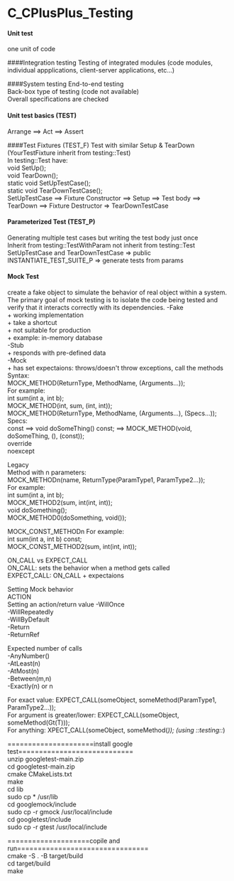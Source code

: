 # C_CPlusPlus_Testing
#### Unit test
one unit of code

####Integration testing
Testing of integrated modules (code modules, individual appplications, client-server applications, etc...)          

####System testing
End-to-end testing              
Back-box type of testing (code not available)               
Overall specifications are checked                  

#### Unit test basics (TEST)
Arrange ==> Act ==> Assert

####Test Fixtures (TEST_F)
Test with similar Setup & TearDown (YourTestFixture inherit from testing::Test)                     
In testing::Test have:                      
void SetUp();                      
void TearDown();                
static void SetUpTestCase();                    
static void TearDownTestCase();                            
SetUpTestCase ==> Fixture Constructor ==> Setup ==> Test body ==> TearDown ==> Fixture Destructor => TearDownTestCase                                                             

#### Parameterized Test (TEST_P)
Generating multiple test cases but writing the test body just once                  
Inherit from testing::TestWithParam<T> not inherit from testing::Test                   
SetUpTestCase and TearDownTestCase => public                    
INSTANTIATE_TEST_SUITE_P => generate tests from params                      

#### Mock Test
create a fake object to simulate the behavior of real object within a system. The primary goal of mock testing is to isolate the code being tested and verify that it interacts correctly with its dependencies.
-Fake                                             
    + working implementation                
    + take a shortcut                   
    + not suitable for production                   
    + example: in-memory database                   
-Stub                   
    + responds with pre-defined data                        
-Mock                       
    + has set expectaions: throws/doesn't throw exceptions, call the methods                        
Syntax:                     
    MOCK_METHOD(ReturnType, MethodName, (Arguments...));                    
    For example:                    
        int sum(int a, int b);                      
        MOCK_METHOD(int, sum, (int, int));              
    MOCK_METHOD(ReturnType, MethodName, (Arguments...), (Specs...));            
    Specs:              
        const       ==>            void doSomeThing() const;        ==>             MOCK_METHOD(void, doSomeThing, (), (const));                
        override            
        noexcept                        

Legacy         
Method with n parameters:               
MOCK_METHODn(name, ReturnType(ParamType1, ParamType2...));              
For example:                    
    int sum(int a, int b);                                    
    MOCK_METHOD2(sum, int(int, int));               
    void doSomething();                  
    MOCK_METHOD0(doSomething, void());  

MOCK_CONST_METHODn
For example:                    
    int sum(int a, int b) const;                                    
    MOCK_CONST_METHOD2(sum, int(int, int));  

ON_CALL vs EXPECT_CALL              
ON_CALL: sets the behavior when a method gets called            
EXPECT_CALL: ON_CALL + expectaions   

Setting Mock behavior                          
ACTION              
Setting an action/return value
-WillOnce           
-WillRepeatedly             
-WillByDefault              
-Return             
-ReturnRef      

Expected number of calls            
-AnyNumber()                     
-AtLeast(n)                            
-AtMost(n)              
-Between(m,n)               
-Exactly(n) or n                

For exact value: EXPECT_CALL(someObject, someMethod(ParamType1, ParamType2...));                
For argument is greater/lower:  EXPECT_CALL(someObject, someMethod(Gt(T)));         
For anything: XPECT_CALL(someObject, someMethod(_)); (using ::testing::_)      



=====================install google test============================                            
unzip googletest-main.zip               
cd googletest-main.zip              
cmake CMakeLists.txt                    
make                    
cd lib                  
sudo cp * /usr/lib                  
cd googlemock/include               
sudo cp -r gmock /usr/local/include             
cd googletest/include           
sudo cp -r gtest /usr/local/include             

====================copile and run================================                      
cmake -S . -B target/build              
cd target/build             
make                

